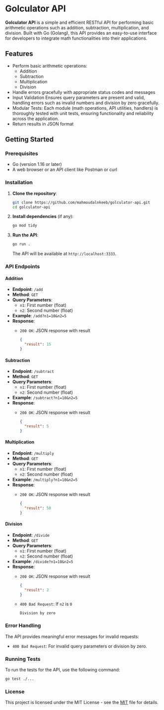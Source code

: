 # Golculator API

**Golculator API** is a simple and efficient RESTful API for performing basic arithmetic operations such as addition, subtraction, multiplication, and division. Built with Go (Golang), this API provides an easy-to-use interface for developers to integrate math functionalities into their applications.

## Features

- Perform basic arithmetic operations:
  - Addition
  - Subtraction
  - Multiplication
  - Division
- Handle errors gracefully with appropriate status codes and messages
- Input Validation Ensures query parameters are present and valid, handling errors such as invalid numbers and division by zero gracefully.
- Modular Tests: Each module (math operations, API utilities, handlers) is thoroughly tested with unit tests, ensuring functionality and reliability across the application.
- Return results in JSON format

## Getting Started

### Prerequisites

- Go (version 1.16 or later)
- A web browser or an API client like Postman or curl

### Installation

1. **Clone the repository**:

   ```bash
   git clone https://github.com/mahmoudalnkeeb/golculator-api.git
   cd golculator-api
   ```

2. **Install dependencies** (if any):

   ```bash
   go mod tidy
   ```

3. **Run the API**:

   ```bash
   go run .
   ```

   The API will be available at `http://localhost:3333`.

### API Endpoints

#### Addition

- **Endpoint**: `/add`
- **Method**: `GET`
- **Query Parameters**:
  - `n1`: First number (float)
  - `n2`: Second number (float)
- **Example**: `/add?n1=10&n2=5`
- **Response**:
  - `200 OK`: JSON response with result

    ```json
    {
      "result": 15
    }
    ```

#### Subtraction

- **Endpoint**: `/subtract`
- **Method**: `GET`
- **Query Parameters**:
  - `n1`: First number (float)
  - `n2`: Second number (float)
- **Example**: `/subtract?n1=10&n2=5`
- **Response**:
  - `200 OK`: JSON response with result

    ```json
    {
      "result": 5
    }
    ```

#### Multiplication

- **Endpoint**: `/multiply`
- **Method**: `GET`
- **Query Parameters**:
  - `n1`: First number (float)
  - `n2`: Second number (float)
- **Example**: `/multiply?n1=10&n2=5`
- **Response**:
  - `200 OK`: JSON response with result

    ```json
    {
      "result": 50
    }
    ```

#### Division

- **Endpoint**: `/divide`
- **Method**: `GET`
- **Query Parameters**:
  - `n1`: First number (float)
  - `n2`: Second number (float)
- **Example**: `/divide?n1=10&n2=5`
- **Response**:
  - `200 OK`: JSON response with result

    ```json
    {
      "result": 2
    }
    ```

  - `400 Bad Request`: If `n2` is `0`

    ```text
    Division by zero
    ```

### Error Handling

The API provides meaningful error messages for invalid requests:

- `400 Bad Request`: For invalid query parameters or division by zero.

### Running Tests

To run the tests for the API, use the following command:

```bash
go test ./...
```

### License

This project is licensed under the MIT License - see the [MIT](LICENSE) file for details.
